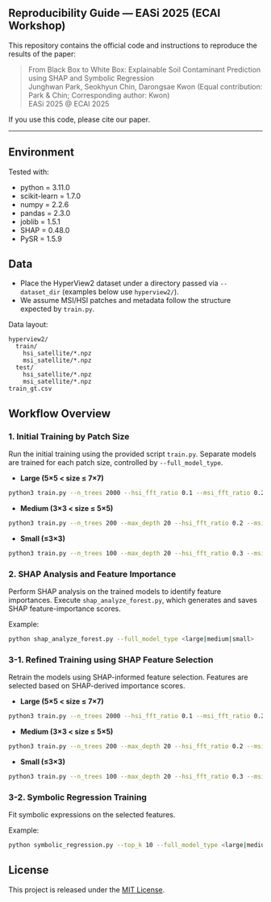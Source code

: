 ## Reproducibility Guide — EASi 2025 (ECAI Workshop)

This repository contains the official code and instructions to reproduce the results of the paper:

> From Black Box to White Box: Explainable Soil Contaminant Prediction using SHAP and Symbolic Regression  
> Junghwan Park, Seokhyun Chin, Darongsae Kwon (Equal contribution: Park & Chin; Corresponding author: Kwon)  
> EASi 2025 @ ECAI 2025

If you use this code, please cite our paper.

---

## Environment

Tested with:

- python = 3.11.0
- scikit-learn = 1.7.0
- numpy = 2.2.6
- pandas = 2.3.0
- joblib = 1.5.1
- SHAP = 0.48.0
- PySR = 1.5.9

## Data

- Place the HyperView2 dataset under a directory passed via `--dataset_dir` (examples below use `hyperview2/`).
- We assume MSI/HSI patches and metadata follow the structure expected by `train.py`.

Data layout:

```text
hyperview2/
  train/
    hsi_satellite/*.npz
    msi_satellite/*.npz
  test/
    hsi_satellite/*.npz
    msi_satellite/*.npz
train_gt.csv
```

## Workflow Overview

### 1. Initial Training by Patch Size
Run the initial training using the provided script `train.py`. Separate models are trained for each patch size, controlled by `--full_model_type`.

- **Large (5×5 < size ≤ 7×7)**
```bash
python3 train.py --n_trees 2000 --hsi_fft_ratio 0.1 --msi_fft_ratio 0.2 --hsi_size 6 6 --msi_size 7 7 --use_fe_features True --hsi_mean_fft_ratio 0.0 --hsi_max_fft_ratio 0.0 --top_k 0 --add_extra_features True --msi_max_fft_ratio 0.2 --msi_mean_fft_ratio 0.2 --full_model_type large --use_zn_features False --dataset_dir hyperview2 --use_s_features True --use_mn_advanced_features False --use_zn_advanced_features False --use_spatial_features False --random_state 42
```

- **Medium (3×3 < size ≤ 5×5)**
```bash
python3 train.py --n_trees 200 --max_depth 20 --hsi_fft_ratio 0.2 --msi_fft_ratio 0.2 --hsi_size 6 6 --msi_size 7 7 --use_fe_features True --hsi_mean_fft_ratio 0.0 --hsi_max_fft_ratio 0.0 --top_k 0 --add_extra_features True --msi_max_fft_ratio 0.2 --msi_mean_fft_ratio 0.2 --full_model_type medium --use_zn_features False --dataset_dir hyperview2 --use_s_features True --use_mn_advanced_features True --use_zn_advanced_features False --use_spatial_features False --random_state 42
```

- **Small (≤3×3)**
```bash
python3 train.py --n_trees 100 --max_depth 20 --hsi_fft_ratio 0.3 --msi_fft_ratio 0.2 --hsi_size 6 6 --msi_size 7 7 --use_fe_features True --hsi_mean_fft_ratio 0.0 --hsi_max_fft_ratio 0.0 --top_k 0 --add_extra_features True --msi_max_fft_ratio 0.1 --msi_mean_fft_ratio 0.1 --full_model_type small --use_zn_features True --dataset_dir hyperview2 --use_s_features True --use_mn_advanced_features False --use_zn_advanced_features False --use_spatial_features False --random_state 42
```

### 2. SHAP Analysis and Feature Importance
Perform SHAP analysis on the trained models to identify feature importances. Execute `shap_analyze_forest.py`, which generates and saves SHAP feature-importance scores.

Example:
```bash
python shap_analyze_forest.py --full_model_type <large|medium|small>
```

### 3-1. Refined Training using SHAP Feature Selection
Retrain the models using SHAP-informed feature selection. Features are selected based on SHAP-derived importance scores.

- **Large (5×5 < size ≤ 7×7)**
```bash
python3 train.py --n_trees 2000 --hsi_fft_ratio 0.1 --msi_fft_ratio 0.2 --hsi_size 6 6 --msi_size 7 7 --use_fe_features True --top_k 60 --add_extra_features True --msi_max_fft_ratio 0.2 --msi_mean_fft_ratio 0.2 --full_model_type large --use_zn_features False --dataset_dir hyperview2 --use_s_features True --use_mn_advanced_features False --use_zn_advanced_features False --use_spatial_features False --random_state 42
```

- **Medium (3×3 < size ≤ 5×5)**
```bash
python3 train.py --n_trees 200 --max_depth 20 --hsi_fft_ratio 0.2 --msi_fft_ratio 0.2 --hsi_size 6 6 --msi_size 7 7 --use_fe_features True --top_k 50 --add_extra_features True --msi_max_fft_ratio 0.2 --msi_mean_fft_ratio 0.2 --full_model_type medium --use_zn_features False --dataset_dir hyperview2 --use_s_features True --use_mn_advanced_features True --use_zn_advanced_features False --use_spatial_features False --random_state 42
```

- **Small (≤3×3)**
```bash
python3 train.py --n_trees 100 --max_depth 20 --hsi_fft_ratio 0.3 --msi_fft_ratio 0.2 --hsi_size 6 6 --msi_size 7 7 --use_fe_features True --top_k 140 --add_extra_features True --msi_max_fft_ratio 0.1 --msi_mean_fft_ratio 0.1 --full_model_type small --use_zn_features True --dataset_dir hyperview2 --use_s_features True --use_mn_advanced_features False --use_zn_advanced_features False --use_spatial_features False --random_state 42
```

### 3-2. Symbolic Regression Training
Fit symbolic expressions on the selected features.

Example:
```bash
python symbolic_regression.py --top_k 10 --full_model_type <large|medium|small>
```

## License
This project is released under the [MIT License](./LICENSE.md).
